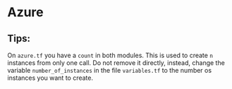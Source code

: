 # Azure

## Tips:
On `azure.tf` you have a `count` in both modules. This is used to create `n` instances from only one call. Do not remove it directly, instead, change the variable `number_of_instances` in the file `variables.tf` to the number os instances you want to create. 
